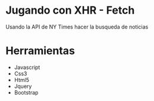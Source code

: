 # Jugando con XHR - Fetch
Usando la API de NY Times hacer la busqueda de noticias 

# Herramientas 

* Javascript
* Css3
* Html5
* Jquery
* Bootstrap

